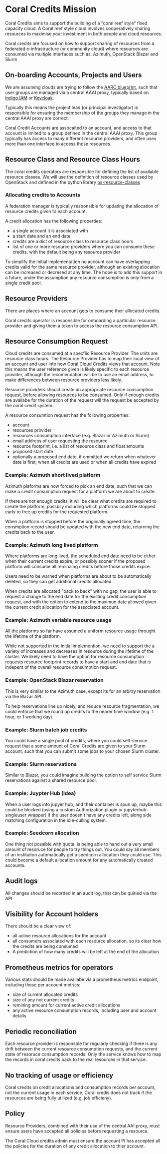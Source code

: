# Coral Credits Mission

Coral Credits aims to support the building of a "coral reef style" fixed capacity cloud.
A Coral reef style cloud involves cooperatively sharing resources
to maximise your investiment in both people and cloud resources.

Coral credits are focused on how to support sharing of
resources from a federated e-infrastructure (or community cloud)
where resources are consumed via multiple interfaces such as:
Azimuth, OpenStack Blazar and Slurm

## On-boarding Accounts, Projects and Users

We are assuming clouds are trying to follow the
[AARC blueprint](https://aarc-project.eu/architecture/),
such that user groups are managed via a central AAAI proxy,
typically based on [Indigo IAM](https://indigo-iam.github.io/)
or [Keycloak](https://www.keycloak.org/).

Typically this means the project lead (or principal investigator)
is responsible for ensuring the membership of the groups they
manage in the central AAAI proxy are correct.

Coral Credit Accounts are assocaited to an account,
and access to that account is limited to a group
defined in the central AAAI proxy. This group typically
has access to many different resource providers,
and often uses more than one interface to access those resources.

## Resource Class and Resource Class Hours

The coral credits operators are responsible for defining
the list of available resource classes.
We will use the definition of resource classes used by OpenStack
and defined in the python library
[os-resource-classes](https://docs.openstack.org/os-resource-classes/latest/)

### Allocating credits to Accounts

A federation manager is typically responsible for updating the
allocation of resource credits given to each account.

A credit allocation has the following properties:

* a single account it is associated with
* a start date and an end date
* credits are a dict of resource class to resource class hours
* list of one or more resource providers
  where you can consume these credits,
  with the default being any resource provider

To simplify the initial implementation
no account can have overlapping credits
valid for the same resource provider,
although an existing allocation can be increased
or decresed at any time.
The hope is to add this support in a future,
under the assumption any resource consumption
is only from a single credit pool.

## Resource Providers

There are places where an account gets to
consume their allocated credits.

Coral credits operator is responsible for
onboarding a particular resource provider
and giving them a token to access the
resource consumption API.

## Resource Consumption Request

Cloud credits are consumed at a specfiic Resource
Provider. The units are resource class hours.
The Resource Provider has to map their local view
of an account and user into how Coral Cloud Credits
views that account. Note this means the user reference
given is likely specific to each resource provider,
although the recomendation will be to use an email
address, to make differences between resource providers
less likely.

Resource providers should create an appropriate
resource consumption request, before allowing
resources to be consumed.
Only if enough credits are availabe for the
duration of the request will the request be
accepted by the coral credit system.

A resource consumtion request has the following properties:

* account
* resources provider
* resources consumption interface
  (e.g. Blazar or Azimuth or Slurm)
* email address of user requesting the resource
* resource footprint,
  i.e. a list of resource class and float amounts
* proposed start date
* optionally a proposed end date, if ommitted
  we return when whatever date is first, when
  all credits are used or when all credits have
  expired

### Example: Azimuth short lived platform

Azimuth plaforms are now forced to pick an end date,
such that we can make a credit consumption request
for a platform we are about to create.

If there are not enough credits, it will be clear
what credits are required to create the platform,
possbily including which platforms could be
stopped early to free up credits for the requested
platform.

When a platform is stopped before the originially
agreed time, the consmption record should be
updated with the new end date, returning the credits
back to the user.

### Example: Azimuth long lived platform

Where platforms are long lived, the scheduled end
date need to be either when their current credits
expire, or possibly sooner if the proposed
platform will consume all reminaing credits before
those credits expire.

Users need to be warned when platforms are about
to be automatically deleted, so they can get
additional credits allocated.

When credits are allocated "back to back" with no
gap, the user is able to request a change to the
end date for the existing credit consumption
request, and with the option to extend to the
maximun date allowed given the current credit
allocation for the associated account.

### Example: Azimuth variable resource usage

All the platforms so far have assumed a uniform
resource usage throught the lifetime of the
platform.

While not supported in the initial implemention,
we need to support the a variety of increases
and decreases in resource during the lifetime
of the cluster.
We likely need to have the option for resource
consumption requests resource footprint
records to have a start and end date that is
indepent of the overall resource consumption
request.

### Example: OpenStack Blazar reservation

This is very similar to the Azimuth case,
except its for an arbitry reservation via
the Blazar API.

To help reservations line up nicely,
and reduce resource fragmentation,
we could enforce that we round up credits
to the nearer time window (e.g. 1 hour,
or 1 working day).

### Example: Slurm batch job credits

You could have a single pool of credits,
where you could self-service request that
a some amount of Coral Credits are given to
your Slurm account, such that you can submit
some jobs to your chosen Slurm cluster.

### Example: Slurm reservations

Similar to Blazar, you could imagine building the
option to self service Slurm reservations against
a shared resource pool.

### Example: Juypter Hub (idea)

When a user logs into jupyer hub, and their container
is spun up, maybe this could be blocked (using a custom
Authorization plugin or jupyterhub-singleuser wrapper)
if the user doesn't have any credits left,
along side matching configuration in the idle-culling system.

### Example: Seedcorn allocation

One thing not possible with quota, is being
able to hand out a very small amount of resoruce
for people to try things out. You could say
all members of an instituiton automatically get
a seedcorn allocation they could use.
This could become a default allocation amount
for any automatically created accounts.

## Audit logs

All changes should be recorded in an audit log,
that can be quiried via the API

## Visibility for Account holders

There should be a clear view of:

* all active resource allocations for the account
* all consumers associated with each resource allocation,
  so its clear how the credits are being consumed
* A prediction of how many credits will be left
  at the end of the allocation

## Prometheus metrics for operators

Various stats should be made availabe via a prometheus
metrics endpoint, including these per account metrics:

* size of current allocated credits
* size of any not current credits
* remining amount for current active credit allocations
* any active resource consumption records,
  including user and account details

## Periodic reconciliation

Each resource provider is responsble for regularly checking
if there is any drift between the current resource consumption
requests, and the current state of resoruce consumption records.
Only the service knows how to map the records in coral credits
back to the real resources in that service.

## No tracking of usage or efficiency

Coral credits on credit allocations and consumption records
per account, not the current usage in each service.
Coral credis does not track if the resources are being fully
utilized (e.g. job efficieny).

## Policy

Resource Providers, combined with their use of the central
AAI proxy, must ensure users have accepted all policies
before requesting a resource.

The Coral Cloud credits admin must ensure the account PI
has accepted all the policies for the duration of any
credit allocation to thier account.
